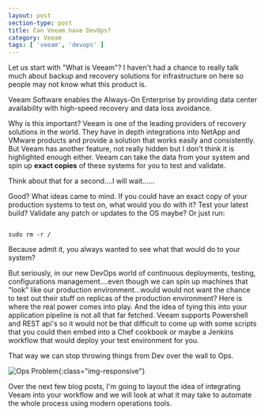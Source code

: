 ```yaml
---
layout: post
section-type: post
title: Can Veeam have DevOps?
category: Veeam
tags: [ 'veeam', 'devops' ]
---
```


Let us start with "What is Veeam"? I haven't had a chance to really talk much about backup and recovery solutions for infrastructure on here so people may not know what this product is.

Veeam Software enables the Always-On Enterprise by providing data center availability with high-speed recovery and data loss avoidance.

Why is this important? Veeam is one of the leading providers of recovery solutions in the world. They have in depth integrations into NetApp and VMware products and provide a solution that works easily and consistently. But Veeam has another feature, not really hidden but I don't think it is highlighted enough either. Veeam can take the data from your system and spin up <b>exact copies</b> of these systems for you to test and validate.

Think about that for a second....I will wait......

Good? What ideas came to mind. If you could have an exact copy of your production systems to test on, what would you do with it? Test your latest build? Validate any patch or updates to the OS maybe? Or just run:

<pre><code data-trim class="bash">
sudo rm -r /
</code></pre>

Because admit it, you always wanted to see what that would do to your system?

But seriously, in our new DevOps world of continuous deployments, testing, configurations management....even though we can spin up machines that "look" like our production environment...would would not want the chance to test out their stuff on replicas of the production environment? Here is where the real power comes into play. And the idea of tying this into your application pipeline is not all that far fetched. Veeam supports Powershell and REST api's so it would not be that difficult to come up with some scripts that you could then embed into a Chef cookbook or maybe a Jenkins workflow that would deploy your test environment for you.

That way we can stop throwing things from Dev over the wall to Ops.

![Ops Problem](https://qph.ec.quoracdn.net/main-qimg-463fa5d5d739f4c69e6a252429942ba5?convert_to_webp=true){:class="img-responsive"}

Over the next few blog posts, I'm going to layout the idea of integrating Veeam into your workflow and we will look at what it may take to automate the whole process using modern operations tools. 
